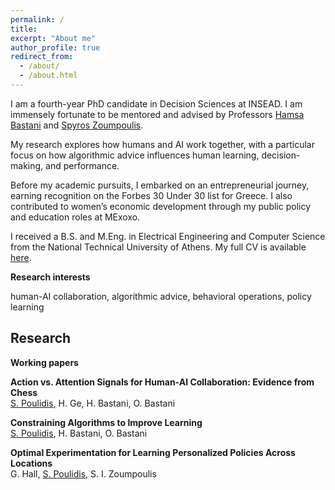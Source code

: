 ```yaml
---
permalink: /
title: 
excerpt: "About me"
author_profile: true
redirect_from: 
  - /about/
  - /about.html
---
```


I am a fourth-year PhD candidate in Decision Sciences at INSEAD. I am immensely fortunate to be mentored and advised by Professors [Hamsa Bastani](https://hamsabastani.github.io/index.html) and [Spyros Zoumpoulis](https://www.insead.edu/faculty-personal-site/spyros-zoumpoulis/research).

My research explores how humans and AI work together, with a particular focus on how algorithmic advice influences human learning, decision-making, and performance.

Before my academic pursuits, I embarked on an entrepreneurial journey, earning recognition on the Forbes 30 Under 30 list for Greece. I also contributed to women’s economic development through my public policy and education roles at MExoxo.

I received a B.S. and M.Eng. in Electrical Engineering and Computer Science from the National Technical University of Athens. My full CV is available [here](Stefanos_Poulidis_CV.pdf).

**Research interests**


human-AI collaboration, algorithmic advice, behavioral operations, policy learning


## Research

**Working papers**

**Action vs. Attention Signals for Human-AI Collaboration: Evidence from Chess**  
<u>S. Poulidis</u>, H. Ge, H. Bastani, O. Bastani

**Constraining Algorithms to Improve Learning**  
<u>S. Poulidis</u>, H. Bastani, O. Bastani

**Optimal Experimentation for Learning Personalized Policies Across Locations**   
G. Hall, <u>S. Poulidis</u>, S. I. Zoumpoulis
